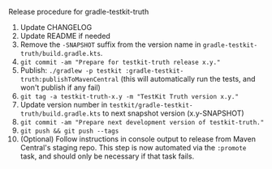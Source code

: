 Release procedure for gradle-testkit-truth

1. Update CHANGELOG
1. Update README if needed
1. Remove the `-SNAPSHOT` suffix from the version name in `gradle-testkit-truth/build.gradle.kts`.
1. `git commit -am "Prepare for testkit-truth release x.y."`
1. Publish: `./gradlew -p testkit :gradle-testkit-truth:publishToMavenCentral`
   (this will automatically run the tests, and won't publish if any fail)
1. `git tag -a testkit-truth-x.y -m "TestKit Truth version x.y."`
1. Update version number in `testkit/gradle-testkit-truth/build.gradle.kts` to next snapshot version (x.y-SNAPSHOT)
1. `git commit -am "Prepare next development version of testkit-truth."`
1. `git push && git push --tags`
1. (Optional) Follow instructions in console output to release from Maven Central's staging repo.
   This step is now automated via the `:promote` task, and should only be necessary if that task
   fails.
